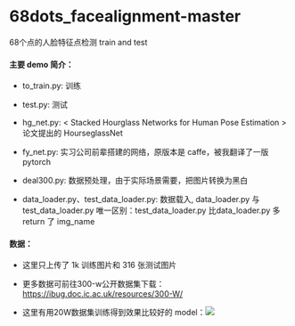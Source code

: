 # 68dots_facealignment-master
68个点的人脸特征点检测 train and test
#### 主要 demo 简介：
 +  to_train.py: 训练
 -  test.py: 测试
 +  hg_net.py: < Stacked Hourglass Networks for Human Pose Estimation > 论文提出的 HourseglassNet
 -  fy_net.py: 实习公司前辈搭建的网络，原版本是 caffe，被我翻译了一版 pytorch
 +  deal300.py: 数据预处理，由于实际场景需要，把图片转换为黑白
 -  data_loader.py、test_data_loader.py: 数据载入, data_loader.py 与 test_data_loader.py 唯一区别：test_data_loader.py 比data_loader.py 多 return 了 img_name

#### 数据：
 + 这里只上传了 1k 训练图片和 316 张测试图片
 - 更多数据可前往300-w公开数据集下载：https://ibug.doc.ic.ac.uk/resources/300-W/
 + 这里有用20W数据集训练得到效果比较好的 model：![](./good_model)

